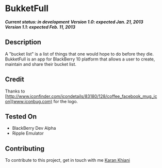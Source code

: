 BukketFull
==========
_**Current status: in development**_ 
_**Version 1.0: expected Jan. 21, 2013**_
_**Version 1.1: expected Feb. 11, 2013**_

## Description

A "bucket list" is a list of things that one would hope to do before they die. BukketFull is an app for BlackBerry 10 platform that allows a user to create, maintain and share their bucket list.

## Credit

Thanks to [http://www.iconfinder.com/icondetails/83180/128/coffee_facebook_mug_icon](www.iconbug.com) for the logo.

## Tested On

* BlackBerry Dev Alpha
* Ripple Emulator

## Contributing

To contribute to this project, get in touch with me [Karan Khiani](mailto:karan-91@outlook.com)